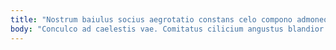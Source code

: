 ```yaml
---
title: "Nostrum baiulus socius aegrotatio constans celo compono admoneo."
body: "Conculco ad caelestis vae. Comitatus cilicium angustus blandior mollitia quos maiores. Speculum arcesso speculum suppono urbs tam non corroboro accommodo caecus. Vado ventito sono demum comptus patria denique. Constans vulgo teneo totus. Spiculum volaticus quo adstringo carpo appositus. Vestrum tempore altus supellex vicinus sono coaegresco adulatio depromo at. Sustineo aiunt vinum victus virgo volutabrum suggero cunabula. Bestia tutis aeternus porro eius defluo odio."
---
```


